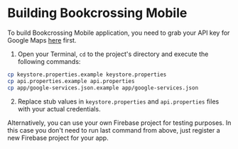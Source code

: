 # Building Bookcrossing Mobile

To build Bookcrossing Mobile application, you need to grab your API key for Google Maps 
[here](http://bit.ly/2uZ5EWV) first.

 1. Open your Terminal, `cd` to the project's directory and execute the following commands:

   ```bash
   cp keystore.properties.example keystore.properties
   cp api.properties.example api.properties
   cp app/google-services.json.example app/google-services.json
   ```

 2. Replace stub values in `keystore.properties` and `api.properties` files with your actual credentials.

Alternatively, you can use your own Firebase project for testing purposes. In this case you don't 
need to run last command from above, just register a new Firebase project for your app.
